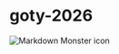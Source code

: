 # goty-2026
<img src="[markdownmonstericon.png](https://m.media-amazon.com/images/I/41SpHh6mHYL._AC_UF1000,1000_QL80_.jpg)"
     alt="Markdown Monster icon"
     style="float: left; margin-right: 10px;" />
